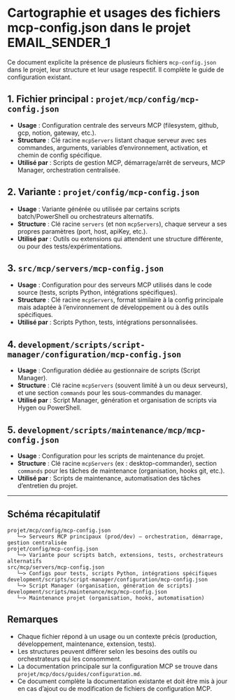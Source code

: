 # Cartographie et usages des fichiers mcp-config.json dans le projet EMAIL_SENDER_1

Ce document explicite la présence de plusieurs fichiers `mcp-config.json` dans le projet, leur structure et leur usage respectif. Il complète le guide de configuration existant.

## 1. Fichier principal : `projet/mcp/config/mcp-config.json`
- **Usage** : Configuration centrale des serveurs MCP (filesystem, github, gcp, notion, gateway, etc.).
- **Structure** : Clé racine `mcpServers` listant chaque serveur avec ses commandes, arguments, variables d’environnement, activation, et chemin de config spécifique.
- **Utilisé par** : Scripts de gestion MCP, démarrage/arrêt de serveurs, MCP Manager, orchestration centralisée.

## 2. Variante : `projet/config/mcp-config.json`
- **Usage** : Variante générée ou utilisée par certains scripts batch/PowerShell ou orchestrateurs alternatifs.
- **Structure** : Clé racine `servers` (et non `mcpServers`), chaque serveur a ses propres paramètres (port, host, apiKey, etc.).
- **Utilisé par** : Outils ou extensions qui attendent une structure différente, ou pour des tests/expérimentations.

## 3. `src/mcp/servers/mcp-config.json`
- **Usage** : Configuration pour des serveurs MCP utilisés dans le code source (tests, scripts Python, intégrations spécifiques).
- **Structure** : Clé racine `mcpServers`, format similaire à la config principale mais adaptée à l’environnement de développement ou à des outils spécifiques.
- **Utilisé par** : Scripts Python, tests, intégrations personnalisées.

## 4. `development/scripts/script-manager/configuration/mcp-config.json`
- **Usage** : Configuration dédiée au gestionnaire de scripts (Script Manager).
- **Structure** : Clé racine `mcpServers` (souvent limité à un ou deux serveurs), et une section `commands` pour les sous-commandes du manager.
- **Utilisé par** : Script Manager, génération et organisation de scripts via Hygen ou PowerShell.

## 5. `development/scripts/maintenance/mcp/mcp-config.json`
- **Usage** : Configuration pour les scripts de maintenance du projet.
- **Structure** : Clé racine `mcpServers` (ex : desktop-commander), section `commands` pour les tâches de maintenance (organisation, hooks git, etc.).
- **Utilisé par** : Scripts de maintenance, automatisation des tâches d’entretien du projet.

---

## Schéma récapitulatif

```
projet/mcp/config/mcp-config.json
   └─> Serveurs MCP principaux (prod/dev) – orchestration, démarrage, gestion centralisée
projet/config/mcp-config.json
   └─> Variante pour scripts batch, extensions, tests, orchestrateurs alternatifs
src/mcp/servers/mcp-config.json
   └─> Configs pour tests, scripts Python, intégrations spécifiques
development/scripts/script-manager/configuration/mcp-config.json
   └─> Script Manager (organisation, génération de scripts)
development/scripts/maintenance/mcp/mcp-config.json
   └─> Maintenance projet (organisation, hooks, automatisation)
```

## Remarques
- Chaque fichier répond à un usage ou un contexte précis (production, développement, maintenance, extension, tests).
- Les structures peuvent différer selon les besoins des outils ou orchestrateurs qui les consomment.
- La documentation principale sur la configuration MCP se trouve dans `projet/mcp/docs/guides/configuration.md`.
- Ce document complète la documentation existante et doit être mis à jour en cas d’ajout ou de modification de fichiers de configuration MCP.
